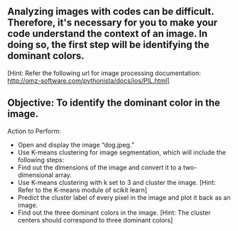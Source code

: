 Analyzing images with codes can be difficult. Therefore, it's necessary for you to make your code understand the context of an image. In doing so, the first step will be identifying the dominant colors.
----

[Hint: Refer the following url for image processing documentation: http://omz-software.com/pythonista/docs/ios/PIL.html]

Objective: To identify the dominant color in the image.
----

Action to Perform:

- Open and display the image “dog.jpeg.”
- Use K-means clustering for image segmentation, which will include the following steps:
- Find out the dimensions of the image and convert it to a two-dimensional array.
- Use K-means clustering with k set to 3 and cluster the image.
[Hint: Refer to the K-means module of scikit learn]
- Predict the cluster label of every pixel in the image and plot it back as an image.
- Find out the three dominant colors in the image.
[Hint: The cluster centers should correspond to three dominant colors]
